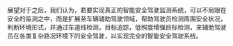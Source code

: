 展望对于之后，我们认为，若要实现真正的智能安全驾驶监测系统，可以不局限在安全的监测之中，而是扩展至车辆辅助驾驶领域，帮助驾驶员检测周围安全状况，判断环境形式，并通过车道线检测，目标追踪，低照度增强目标检测，来辅助驾驶员在各类复杂路况环境下的安全驾驶，以实现完全的智能安全驾驶系统。